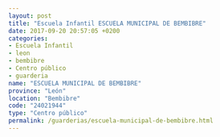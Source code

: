 ```yaml
---
layout: post
title: "Escuela Infantil ESCUELA MUNICIPAL DE BEMBIBRE"
date: 2017-09-20 20:57:05 +0200
categories:
- Escuela Infantil
- leon
- bembibre
- Centro público
- guarderia
name: "ESCUELA MUNICIPAL DE BEMBIBRE"
province: "León"
location: "Bembibre"
code: "24021944"
type: "Centro público"
permalink: /guarderias/escuela-municipal-de-bembibre.html
---
```

